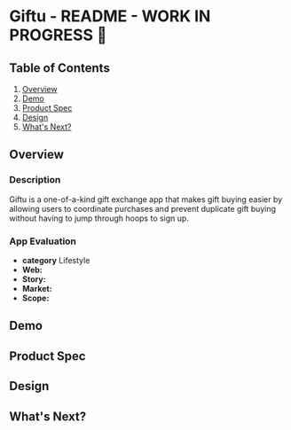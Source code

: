 Giftu - README - WORK IN PROGRESS 🔨
===

## Table of Contents
1. [Overview](#Overview)
1. [Demo](#Demo)
1. [Product Spec](#Product-Spec)
1. [Design](#Design)
1. [What's Next?](#What's-Next?)

## Overview
### Description
Giftu is a one-of-a-kind gift exchange app that makes gift buying easier by allowing users to coordinate purchases and prevent duplicate gift buying without having to jump through hoops to sign up.

### App Evaluation
- **category** Lifestyle
- **Web:**
- **Story:** 
- **Market:**
- **Scope:**

## Demo

## Product Spec

## Design

## What's Next?

